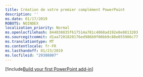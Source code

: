 ```yaml
---
title: Création de votre premier complément PowerPoint
description: ''
ms.date: 01/17/2019
ROBOTS: NOINDEX
localization_priority: Normal
ms.openlocfilehash: 844038835f617514a781c4068ad192e8e8813203
ms.sourcegitcommit: d1aa7201820176ed986b9f00bb9c88e055906c77
ms.translationtype: MT
ms.contentlocale: fr-FR
ms.lasthandoff: 01/23/2019
ms.locfileid: "29388807"
---
```

[!include[Build your first PowerPoint add-in](../includes/file-get-started-powerpoint.md)]
